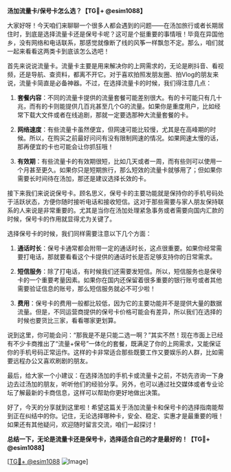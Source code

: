 **汤加流量卡/保号卡怎么选？【TG💪+ @esim1088】**

大家好呀！今天咱们来聊聊一个很多人都会遇到的问题——在汤加旅行或者长期居住时，到底是选择流量卡还是保号卡呢？这可是个挺重要的事情哦！毕竟在异国他乡，没有网络和电话联系，那感觉就像断了线的风筝一样飘忽不定。那么，咱们就一起来看看这两类卡到底该怎么选吧！

首先来说说流量卡。流量卡主要是用来解决你的上网需求的，无论是刷抖音、看视频，还是导航、查资料，都离不开它。对于喜欢拍照发朋友圈、拍Vlog的朋友来说，流量卡简直是必备神器。不过，在选择流量卡的时候，我们得注意几点：

1. **套餐内容**：不同的流量卡提供的流量套餐可能差别很大。有的卡可能只有几十兆，而有的卡则能提供几百兆甚至几个G的流量。如果你是重度用户，比如经常下载大文件或者在线追剧，那就一定要选那种大流量套餐的卡。

2. **网络速度**：有些流量卡虽然便宜，但网速可能比较慢，尤其是在高峰期的时候。所以，在购买之前最好问问有没有限制网速的情况。如果网速太慢的话，那再便宜的卡也可能会让你抓狂哦！

3. **有效期**：有些流量卡的有效期很短，比如几天或者一周，而有些则可以使用一个月甚至更久。如果你只是短期旅行，那么短效的流量卡就够用了；但如果你需要长时间待在汤加，那还是建议选择长效的卡。

接下来我们来说说保号卡。顾名思义，保号卡的主要功能就是保持你的手机号码处于活跃状态，方便你随时接听电话和接收短信。这对于那些需要与家人朋友保持联系的人来说是非常重要的。尤其是当你在汤加处理紧急事务或者需要向国内汇款的时候，保号卡的作用就显得尤为关键了。

选择保号卡的时候，我们同样需要注意以下几个方面：

1. **通话时长**：保号卡通常都会附带一定的通话时长，这点很重要。如果你经常需要打电话，那就要看看这个卡提供的通话时长是否足够支持你的日常需求。

2. **短信服务**：除了打电话，有时候我们还需要发短信。所以，短信服务也是保号卡的一个重要考量因素。如果你在国内还保留着很多重要的银行账号或者其他需要验证信息的账号，那么短信服务就必不可少啦！

3. **费用**：保号卡的费用一般都比较低，因为它的主要功能并不是提供大量的数据流量。但是，不同运营商提供的保号卡价格可能会有差异，所以我们在选择的时候也要货比三家，看看哪家更划算。

说到这里，你可能会问：“那我是不是只能二选一啊？”其实不然！现在市面上已经有不少卡商推出了“流量+保号”一体化的套餐，既满足了你的上网需求，又能保证你的手机号码正常运作。这样的卡非常适合那些既要工作又要娱乐的人群，比如需要远程办公又喜欢刷剧的朋友。

最后，给大家一个小建议：在选择汤加的手机卡或流量卡之前，不妨先咨询一下身边去过汤加的朋友，听听他们的经验分享。另外，也可以通过社交媒体或者专业论坛了解最新的卡商信息，这样可以帮助你更好地做出决策。

好了，今天的分享就到这里啦！希望这篇关于汤加流量卡和保号卡的选择指南能帮到正在纠结中的你。记住，无论选择哪种卡，安全、稳定、实惠才是最重要的哦！如果还有其他疑问，欢迎随时留言交流，咱们一起探讨！

**总结一下，无论是流量卡还是保号卡，选择适合自己的才是最好的！【TG💪+ @esim1088】**

[[TG💪+ @esim1088](https://t.me/s/esim1088) ![Image](https://i.postimg.cc/4NQfJmqS/Snipaste-2025-05-13-00-14-12.png)]